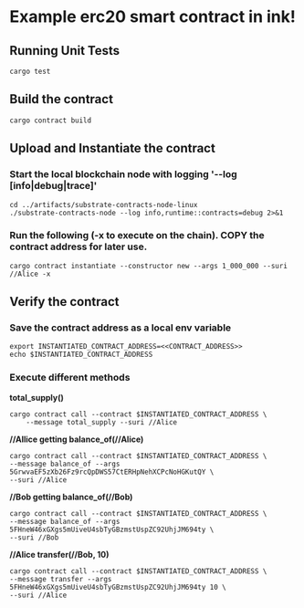# Example erc20 smart contract in ink! 

## Running Unit Tests
```
cargo test
```

## Build the contract
```
cargo contract build
```

## Upload and Instantiate the contract
### Start the local blockchain node with logging '--log [info|debug|trace]'
```
cd ../artifacts/substrate-contracts-node-linux
./substrate-contracts-node --log info,runtime::contracts=debug 2>&1
```

### Run the following (-x to execute on the chain).  **COPY** the contract address for later use.
```
cargo contract instantiate --constructor new --args 1_000_000 --suri //Alice -x
```


## Verify the contract
### Save the contract address as a local env variable
```
export INSTANTIATED_CONTRACT_ADDRESS=<<CONTRACT_ADDRESS>>
echo $INSTANTIATED_CONTRACT_ADDRESS 
```

### Execute different methods
**total_supply()**
```
cargo contract call --contract $INSTANTIATED_CONTRACT_ADDRESS \
    --message total_supply --suri //Alice
```
**//Allice getting balance_of(//Alice)**
```
cargo contract call --contract $INSTANTIATED_CONTRACT_ADDRESS \
--message balance_of --args 5GrwvaEF5zXb26Fz9rcQpDWS57CtERHpNehXCPcNoHGKutQY \
--suri //Alice
```
**//Bob getting balance_of(//Bob)**
```
cargo contract call --contract $INSTANTIATED_CONTRACT_ADDRESS \
--message balance_of --args 5FHneW46xGXgs5mUiveU4sbTyGBzmstUspZC92UhjJM694ty \
--suri //Bob
```

**//Alice transfer(//Bob, 10)**
```
cargo contract call --contract $INSTANTIATED_CONTRACT_ADDRESS \
--message transfer --args 5FHneW46xGXgs5mUiveU4sbTyGBzmstUspZC92UhjJM694ty 10 \
--suri //Alice
```

